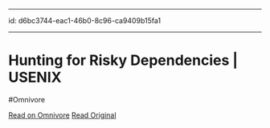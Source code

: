 
---
id: d6bc3744-eac1-46b0-8c96-ca9409b15fa1

---

# Hunting for Risky Dependencies | USENIX
#Omnivore

[Read on Omnivore](https://omnivore.app/me/hunting-for-risky-dependencies-usenix-191b3d86de0)
[Read Original](https://www.usenix.org/publications/loginonline/hunting-risky-dependencies)

